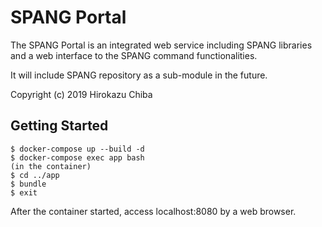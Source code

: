 # SPANG Portal

The SPANG Portal is an integrated web service including SPANG libraries and a web interface to the SPANG command functionalities.

It will include SPANG repository as a sub-module in the future.

Copyright (c) 2019 Hirokazu Chiba 

## Getting Started

    $ docker-compose up --build -d
    $ docker-compose exec app bash
    (in the container)
    $ cd ../app
    $ bundle
    $ exit
        
After the container started, access localhost:8080 by a web browser.
